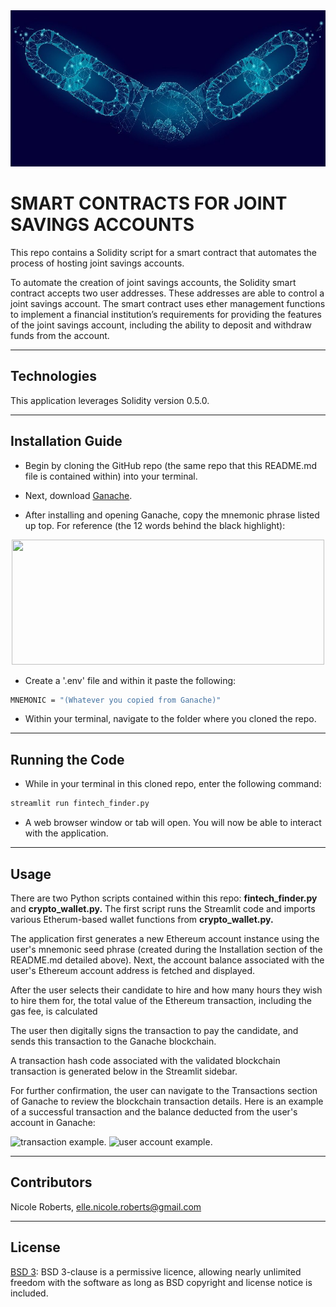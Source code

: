 <img src= "Images/banner.png" width="930" height="250">

# SMART CONTRACTS FOR JOINT SAVINGS ACCOUNTS

This repo contains a Solidity script for a smart contract that automates the process of hosting joint savings accounts.  

To automate the creation of joint savings accounts, the Solidity smart contract accepts two user addresses. These addresses are able to control a joint savings account. The smart contract uses ether management functions to implement a financial institution’s requirements for providing the features of the joint savings account, including the ability to deposit and withdraw funds from the account.

---
## Technologies

This application leverages Solidity version 0.5.0.

---
## Installation Guide

* Begin by cloning the GitHub repo (the same repo that this README.md file is contained within) into your terminal. 

* Next, download [Ganache](https://www.trufflesuite.com/ganache).

* After installing and opening Ganache, copy the mnemonic phrase listed up top. For reference (the 12 words behind the black highlight):
<p style="text-align:center;"><img src="./Images/mnemonic.png" width="500" height="200"/></p>

* Create a '.env' file and within it paste the following: 
```bash
MNEMONIC = "(Whatever you copied from Ganache)"
```
* Within your terminal, navigate to the folder where you cloned the repo.

---
## Running the Code

* While in your terminal in this cloned repo, enter the following command:

```python
streamlit run fintech_finder.py
```
* A web browser window or tab will open. You will now be able to interact with the application.
---
## Usage

There are two Python scripts contained within this repo: **fintech_finder.py** and **crypto_wallet.py.** The first script runs the Streamlit code and imports various Etherum-based wallet functions from **crypto_wallet.py.**

The application first generates a new Ethereum account instance using the user's mnemonic seed phrase (created during the Installation section of the README.md detailed above). Next, the account balance associated with the user's Ethereum account address is fetched and displayed.

After the user selects their candidate to hire and how many hours they wish to hire them for, the total value of the Ethereum transaction, including the gas fee, is calculated 

The user then digitally signs the transaction to pay the candidate, and sends this transaction to the Ganache blockchain.

A transaction hash code associated with the validated blockchain transaction is generated below in the Streamlit sidebar.

For further confirmation, the user can navigate to the Transactions section of Ganache to review the blockchain transaction details. Here is an example of a successful transaction and the balance deducted from the user's account in Ganache:

![transaction example.](Images/transaction.png)
![user account example.](Images/account.png)

---
## Contributors

Nicole Roberts,
elle.nicole.roberts@gmail.com

---

## License

[BSD 3](https://choosealicense.com/licenses/bsd-3-clause-clear/): BSD 3-clause is a permissive licence, allowing nearly unlimited freedom with the software as long as BSD copyright and license notice is included.